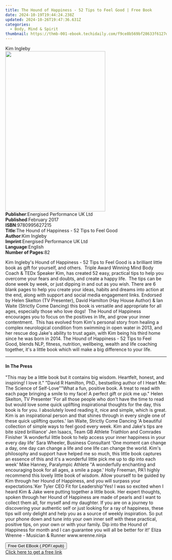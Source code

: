 ```yaml
---
title: The Hound of Happiness - 52 Tips to Feel Good | Free Book
date: 2024-10-19T19:44:24.238Z
updated: 2024-10-26T19:47:36.631Z
categories:
  - Body, Mind & Spirit
thumbnail: https://thmb-001-ebook.techidaily.com/f9ce8b569bf28633f6127d7ab697cc83ac41934b5ca9f444be6cbc636e30ac27.jpg
---
```

<main id="book-container">
  <div class="flex flex-col">
    <div class="book-brief flex-1 py-6 px-4 sm:p-6 md:py-10 md:px-8">
      <!-- brief-->
      <div class="book-brief-main">Kim Ingleby</div>
    </div>
    <div
      class="book-meta-info flex-1 grid gap-4 col-start-1 col-end-3 row-start-1 sm:mb-6 sm:grid-cols-4 lg:gap-6 lg:col-start-2 lg:row-end-6 lg:row-span-6 lg:mb-0"
    >
      <div
        class="book-meta-info-left place-content-center mt-4 p-4 text-sm leading-6 col-start-2 col-span-2 dark:text-slate-400"
      >
        <img
          class="w-full h-500 object-cover rounded-lg sm:h-255 sm:col-span-2 lg:col-span-full"
          src="https://img-001-ebook.techidaily.com/968af8d6398b432c96ea6f723ce3cce398c244eff82ff3e33e1cfa738017f8f6.jpg"
          alt=""
          width="312"
          height="500"
        />
      </div>
      <div
        class="book-meta-info-right mt-2 col-start-1 row-start-2 col-span-3 self-center"
      >
        <!-- meta data  -->
        <div class="flex flex-col px-4 md:px-8">
          <div class="flex-1">
            <strong>Publisher</strong>:<span class="px-2"
              >Energised Performance UK Ltd</span
            >
          </div>
          <div class="flex-1">
            <strong>Published</strong>:<span class="px-2">February 2017</span>
          </div>
          <div class="flex-1">
            <strong>ISBN</strong>:<span class="px-2">9780995627215</span>
          </div>
          <div class="flex-1">
            <strong>Title</strong>:<span class="px-2"
              >The Hound of Happiness - 52 Tips to Feel Good</span
            >
          </div>
          <div class="flex-1">
            <strong>Author</strong>:<span class="px-2">Kim Ingleby</span>
          </div>
          <div class="flex-1">
            <strong>Imprint</strong>:<span class="px-2"
              >Energised Performance UK Ltd</span
            >
          </div>
          <div class="flex-1">
            <strong>Language</strong>:<span class="px-2">English</span>
          </div>
          <div class="flex-1">
            <strong>Number of Pages</strong>:<span class="px-2">82</span>
          </div>
        </div>
      </div>
    </div>
    <div class="book-description flex-1 py-6 px-4 sm:p-6 md:py-10 md:px-8">
      <div class="book-description-main">
        <div accordion-content="" id="description">
          <p>
            Kim Ingleby's Hound of Happiness - 52 Tips to Feel Good is a
            brilliant little book as&nbsp;gift for yourself, and others.
            &nbsp;Triple Award Winning Mind Body Coach &amp; TEDx Speaker Kim,
            has created 52 easy, practical tips to help you overcome your fears
            and doubts, and create a happy life. &nbsp;The tips can be done week
            by week, or just dipping in and out as you wish. There are 6 blank
            pages to help you create your ideas, habits and dreams into action
            at the end, along with support and social media engagement links.
            Endorsed by Helen Skelton (TV Presenter), David Hamilton (Hay House
            Author) &amp; Ian Waite&nbsp;(Strictly Come Dancing)&nbsp;this book
            is versatile and appropriate for all ages, especially those who love
            dogs! &nbsp;The Hound of Happiness encourages you to focus on the
            positives in life, and grow your inner contentment. &nbsp;This has
            evolved from Kim's personal story from healing a complex
            neurological condition from swimming in open water in 2013, and her
            rescue dog Jake's ability to trust again, with Kim being his third
            home since he was born in 2014. The Hound of Happiness - 52 Tips to
            Feel Good,&nbsp;blends NLP, fitness, nutrition, wellbeing, wealth
            and life coaching together, it's&nbsp;a&nbsp;little book which will
            make a big difference to your life.&nbsp;
          </p>
        </div>
        <div class="accordion-fader"></div>
      </div>
    </div>
    <div class="book-excerpts flex-1 py-6 px-4 sm:p-6 md:py-10 md:px-8">
      <!-- excerpts-->
      <div class="book-excerpts-main">
        <hr />
        <h4 class="placeholder placeholder-heading">
          <span>In The Press</span>
        </h4>
        <p>
          "This may be a little book but it contains big wisdom. Heartfelt,
          honest, and inspiring! I love it." "David R Hamilton, PhD.,
          bestselling author of I Heart Me: The Science of Self-Love""What a
          fun, positive book. A treat to read with each page bringing a smile to
          my face! A perfect gift or pick me up." Helen Skelton, TV Presenter
          'For all those people who don't have the time to read but would love
          some quick uplifting inspirational thoughts for the day, this book is
          for you. I absolutely loved reading it, nice and simple, which is
          great. Kim is an inspirational person and that shines through in every
          single one of these quick uplifting quotes.' Ian Waite, Strictly Come
          Dancing 'A beautiful collection of simple ways to feel good every
          week. Kim and Jake's tips are bite sized brilliance' Jen Isaacs, Team
          GB Athlete Triathlon and Comrades Finisher 'A wonderful little book to
          help access your inner happiness in your every day life' Sara Wheeler,
          Business Consultant 'One moment can change a day, one day can change a
          life and one life can change the world. Kim's philosophy and support
          have helped me so much, this little book captures an essence of this
          and it's a wonderful little pick me up to dip into each week' Mike
          Hanney, Paralympic Athlete "A wonderfully enchanting and encouraging
          book for all ages, a smile a page.' Holly Freeman, PA'I highly
          recommend this lovely little book of wisdom. Allow yourself to be
          guided by Kim through her Hound of Happiness, and you will surpass
          your expectations.'Ker Tyler CEO Fit for Leadership'Yes! I was so
          excited when I heard Kim &amp; Jake were putting together a little
          book. Her expert thoughts, spoken through her Hound of Happiness are
          made of pearls and I want to collect them all, for myself and my
          daughter. If you are on a journey to discovering your authentic self
          or just looking for a ray of happiness, these tips will only delight
          and help you as a source of weekly inspiration. So put your phone down
          and tune into your own inner self with these practical, positive tips,
          on your own or with your family. Dip into the Hound of Happiness for
          month and I can guarantee you will all be better for it!' Eliza Wrenne
          - Musician &amp; Runner www.wrenne.ninja
        </p>
      </div>
    </div>
    <div
      class="book-about-author flex-1 py-6 px-4 sm:p-6 md:py-10 md:px-8"
    ></div>
    <div class="book-free-get flex-1 py-6 px-4 sm:p-6 md:py-10 md:px-8">
      <button
        id="btn-free-get"
        class="bg-blue-500 hover:bg-blue-700 text-white font-bold py-2 px-4 rounded"
      >
        Free Get EBook (.PDF/.epub)
      </button>
      <div id="countdown-display" class="px-2 text-lg mt-2"></div>
      <a
        id="free-link"
        class="hidden bg-blue-500 hover:bg-blue-700 text-white font-bold py-2 px-4 rounded"
        href="https://www.ebooks.com/en-us/book/209847875/the-hound-of-happiness-52-tips-to-feel-good/kim-ingleby/"
        target="_blank"
        >Click here to get a free link</a
      >
    </div>
    <script>
      let countdownTime = 0;
      let countdownInterval = null;
      document
        .getElementById('btn-free-get')
        .addEventListener('click', startCountdown);
      function startCountdown() {
        countdownTime = new Date().getTime() + 60000 * 3;
        countdownInterval = setInterval(updateCountdown, 1000);
        document.getElementById('btn-free-get').disabled = true;
        document
          .getElementById('btn-free-get')
          .classList.add('bg-gray-500', 'cursor-not-allowed');
      }
      function updateCountdown() {
        let currentTime = new Date().getTime();
        let timeLeft = countdownTime - currentTime;
        let secondsLeft = Math.floor(timeLeft / 1000);
        document.getElementById('countdown-display').innerHTML =
          `Remaining time: ${secondsLeft} seconds.`;
        if (secondsLeft <= 0) {
          clearInterval(countdownInterval);
          document.getElementById('btn-free-get').classList.add('hidden');
          document.getElementById('free-link').classList.remove('hidden');
          document.getElementById('countdown-display').innerHTML = '';
        }
      }
    </script>
  </div>
</main>

<ins class="adsbygoogle"
      style="display:block"
      data-ad-client="ca-pub-7571918770474297"
      data-ad-slot="8358498916"
      data-ad-format="auto"
      data-full-width-responsive="true"></ins>
    